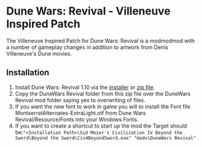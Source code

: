 # Dune Wars: Revival - Villeneuve Inspired Patch

The Villeneuve Inspired Patch for Dune Wars: Revival is a modmodmod with a number of gameplay changes in addition to artwork from Denis Villeneuve's Dune movies.

## Installation

1. Install Dune Wars: Revival 1.10 via the [installer](https://www.moddb.com/mods/dune-wars/downloads/dunewars-revival-v110-window-installer) or [zip file](https://www.moddb.com/mods/dune-wars/downloads/dunewars-revival-v110).
2. Copy the DuneWars Revival folder from this zip file over the DuneWars Revival mod folder saying yes to overwriting of files.
3. If you want the new font to work in game you will to install the Font file MontserratAlternates-ExtraLight.otf from Dune Wars Revival/Resource/Fonts into your Windows Fonts.
4. If you want to create a shortcut to start up the mod the Target should be:```"<Installation Path>\Sid Meier's Civilization IV Beyond the Sword\Beyond the Sword\Civ4BeyondSword.exe" "mod=\DuneWars Revival"```
